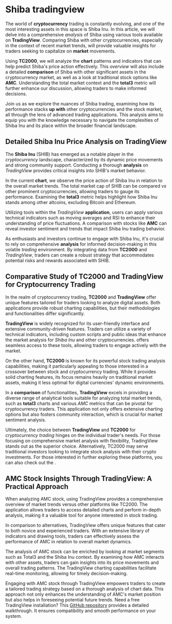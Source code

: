 Shiba tradingview
=================

The world of **cryptocurrency** trading is constantly evolving, and one of the most interesting assets in this space is Shiba Inu. In this article, we will delve into a comprehensive *analysis* of Shiba using various tools available on **TradingView**. Comparing Shiba with other cryptocurrencies, especially in the context of recent market trends, will provide valuable insights for traders seeking to capitalize on **market** movements.

Using **TC2000**, we will analyze the **chart** patterns and indicators that can help predict Shiba's price action effectively. This *overview* will also include a detailed **comparison** of Shiba with other significant assets in the cryptocurrency market, as well as a look at traditional stock options like **AMC**. Understanding the total market context and the **total3** metric will further enhance our discussion, allowing traders to make informed decisions.

Join us as we explore the nuances of Shiba trading, examining how its performance stacks **up with** other cryptocurrencies and the stock market, all through the lens of advanced trading applications. This analysis aims to equip you with the knowledge necessary to navigate the complexities of Shiba Inu and its place within the broader financial landscape.

Detailed Shiba Inu Price Analysis on TradingView
------------------------------------------------

The **Shiba Inu** (SHIB) has emerged as a notable player in the *cryptocurrency* landscape, characterized by its dynamic price movements and strong community support. Conducting a thorough **analysis** on *TradingView* provides critical insights into SHIB's market behavior.

In the current **chart**, we observe the price action of Shiba Inu in relation to the overall market trends. The total market cap of SHIB can be compared *vs* other prominent cryptocurrencies, allowing traders to gauge its performance. Examining the **total3** metric helps highlight how Shiba Inu stands among other altcoins, excluding Bitcoin and Ethereum.

Utilizing tools within the *TradingView* **application**, users can apply various technical indicators such as moving averages and RSI to enhance their understanding of price fluctuations. A comparison with stocks like **AMC** can reveal investor sentiment and trends that impact Shiba Inu trading behavior.

As enthusiasts and investors continue to engage with Shiba Inu, it's crucial to rely on comprehensive **analysis** for informed decision-making in this volatile *trading* environment. By integrating data from **TC2000** and *TradingView*, traders can create a robust strategy that accommodates potential risks and rewards associated with SHIB.

Comparative Study of TC2000 and TradingView for Cryptocurrency Trading
----------------------------------------------------------------------

In the realm of cryptocurrency trading, **TC2000** and **TradingView** offer unique features tailored for traders looking to analyze digital assets. Both applications provide robust charting capabilities, but their methodologies and functionalities differ significantly.

**TradingView** is widely recognized for its user-friendly interface and extensive community-driven features. Traders can utilize a variety of technical indicators, including custom scripts and public ideas that enhance the market analysis for *Shiba Inu* and other cryptocurrencies.  offers seamless access to these tools, allowing traders to engage actively with the market.

On the other hand, **TC2000** is known for its powerful stock trading analysis capabilities, making it particularly appealing to those interested in a crossover between stock and cryptocurrency trading. While it provides solid charting features, its focus remains heavily on traditional market assets, making it less optimal for digital currencies' dynamic environments.

In a **comparison** of functionalities, **TradingView** excels in providing a diverse range of analytical tools suitable for analyzing total market trends, such as **total3** charts and various *AMC* metrics that can be pivotal for cryptocurrency traders. This application not only offers extensive charting options but also fosters community interaction, which is crucial for market sentiment analysis.

Ultimately, the choice between **TradingView** and **TC2000** for *cryptocurrency trading* hinges on the individual trader's needs. For those focusing on comprehensive market analysis with flexibility, TradingView stands out as the superior choice. Alternatively, TC2000 may serve traditional investors looking to integrate stock analysis with their crypto investments. For those interested in further exploring these platforms, you can also check out the .

AMC Stock Insights Through TradingView: A Practical Approach
------------------------------------------------------------

When analyzing AMC stock, using TradingView provides a comprehensive overview of market trends versus other platforms like TC2000. The application allows traders to access detailed charts and perform in-depth analysis, making it a valuable tool for anyone interested in stock trading.

In comparison to alternatives, TradingView offers unique features that cater to both novice and experienced traders. With an extensive library of indicators and drawing tools, traders can effectively assess the performance of AMC in relation to overall market dynamics.

The analysis of AMC stock can be enriched by looking at market segments such as Total3 and the Shiba Inu context. By examining how AMC interacts with other assets, traders can gain insights into its price movements and overall trading patterns. The TradingView charting capabilities facilitate real-time monitoring, allowing for timely decision-making.

Engaging with AMC stock through TradingView empowers traders to create a tailored trading strategy based on a thorough analysis of chart data. This approach not only enhances the understanding of AMC's market position but also helps in foreseeing potential future trends.
 Need a free TradingView installation? This [GitHub repository](https://github.com/sicatkirchve1989/cautious-couscous) provides a detailed walkthrough. It ensures compatibility and smooth performance on your system.
